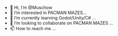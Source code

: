 - 👋 Hi, I’m @Muschow
- 👀 I’m interested in PACMAN MAZES...
- 🌱 I’m currently learning Godot/Unity/C# ...
- 💞️ I’m looking to collaborate on PACMAN MAZES ...
- 📫 How to reach me ... 

<!---
Muschow/Muschow is a ✨ special ✨ repository because its `README.md` (this file) appears on your GitHub profile.
You can click the Preview link to take a look at your changes.
--->
